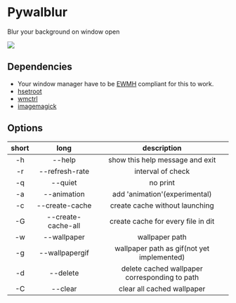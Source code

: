 Pywalblur
=========

Blur your background on window open

![](https://github.com/Di-KaZ/Dotfiles/blob/master/preview.gif)

Dependencies
------------

- Your window manager have to be [EWMH](https://en.wikipedia.org/wiki/Extended_Window_Manager_Hints) compliant for this to work.
- [hsetroot](https://github.com/himdel/hsetroot)
- [wmctrl](https://github.com/Conservatory/wmctrl)
- [imagemagick](https://github.com/ImageMagick/ImageMagick)

Options
-------

| short | long               | description                                   |
| :---: | :----------------: | :-------------------------------------------: |
|  -h   | --help             | show this help message and exit               |
|  -r   | --refresh-rate     | interval of check                             |
|  -q   | --quiet            | no print                                      |
|  -a   | --animation        | add 'animation'(experimental)                 |
|  -c   | --create-cache     | create cache without launching                |
|  -G   | --create-cache-all | create cache for every file in dit            |
|  -w   | --wallpaper        | wallpaper path                                |
|  -g   | --wallpapergif     | wallpaper path as gif(not yet implemented)    |
|  -d   | --delete           | delete cached wallpaper corresponding to path |
|  -C   | --clear            | clear all cached wallpaper                    |